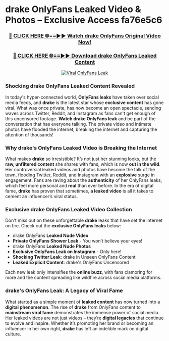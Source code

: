 # drake OnlyFans Leaked Video & Photos – Exclusive Access fa76e5c6

<div align="center">

### [🔴 CLICK HERE 🌐==►► Watch drake OnlyFans Original Video Now!](https://aff.leakpic.com/?utm_medium=9dac6e3e92780789e695eb65dc45befdb20081c8&utm_campaign=Link_for_leakpic_com_fa76e5c6)

### [🔴 CLICK HERE 🌐==►► Download drake OnlyFans Leaked Content](https://aff.leakpic.com/?utm_medium=9dac6e3e92780789e695eb65dc45befdb20081c8&utm_campaign=Link_for_leakpic_com_fa76e5c6)

[![Viral OnlyFans Leak](https://i.ibb.co.com/xMMVF88/686577567.gif)](https://aff.leakpic.com/?utm_medium=9dac6e3e92780789e695eb65dc45befdb20081c8&utm_campaign=Link_for_leakpic_com_fa76e5c6)

</div>

### Shocking drake OnlyFans Leaked Content Revealed
In today's hyper-connected world, **OnlyFans leaks** have taken over social media feeds, and **drake** is the latest star whose **exclusive content** has gone viral. What was once private, has now become an open spectacle, sending waves across Twitter, Reddit, and Instagram as fans can't get enough of this uncensored footage. 
**Watch drake OnlyFans leak** and be part of the conversation that has everyone talking. The private video and intimate photos have flooded the internet, breaking the internet and capturing the attention of thousands!

### Why drake's OnlyFans Leaked Video is Breaking the Internet
What makes **drake** so irresistible? It’s not just her stunning looks, but the **raw, unfiltered content** she shares with fans, which is now **out in the wild**. Her controversial leaked videos and photos have become the talk of the town, flooding Twitter, Reddit, and Instagram with an **explosive** surge in engagement. 
Fans are raving about the **authenticity** of her OnlyFans leaks, which feel more personal and **real** than ever before. In the era of digital fame, **drake** has proven that sometimes, **a leaked video** is all it takes to cement an influencer’s viral status.

### Exclusive drake OnlyFans Leaked Video Collection
Don't miss out on these unforgettable **drake** leaks that have set the internet on fire. Check out the **exclusive OnlyFans leaks** below:

- drake OnlyFans **Leaked Nude Video**
- **Private OnlyFans Shower Leak** - You won’t believe your eyes!
- drake OnlyFans **Leaked Nude Photos**
- **Exclusive OnlyFans Leak on Instagram** - Only here!
- **Shocking Twitter Leak**: drake in Unseen OnlyFans Content
- **Leaked Explicit Content**: drake's OnlyFans Uncensored

Each new leak only intensifies the **online buzz**, with fans clamoring for more and the content spreading like wildfire across social media platforms.

### drake's OnlyFans Leak: A Legacy of Viral Fame
What started as a simple moment of **leaked content** has now turned into a **digital phenomenon**. The rise of **drake** from OnlyFans content to **mainstream viral fame** demonstrates the immense power of social media. 
Her leaked videos are not just videos – they’re **digital legacies** that continue to evolve and inspire. Whether it’s promoting her brand or becoming an influencer in her own right, **drake** has left an indelible mark on digital culture.
